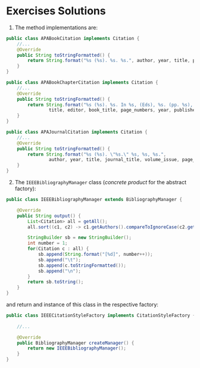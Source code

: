 Exercises Solutions
===

1. The method implementations are:

```java
public class APABookCitation implements Citation {
    //...
    @Override
    public String toStringFormatted() {
        return String.format("%s (%s). %s. %s.", author, year, title, publisher);
    }
}
```


```java
public class APABookChapterCitation implements Citation {
    //...
    @Override
    public String toStringFormatted() {
        return String.format("%s (%s). %s. In %s, (Eds), %s. (pp. %s), %s.", author, year,
                title, editor, book_title, page_numbers, year, publisher);
    }
}
```

```java
public class APAJournalCitation implements Citation {
    //...
    @Override
    public String toStringFormatted() {
        return String.format("%s (%s). \"%s.\" %s, %s, %s.",
                author, year, title, journal_title, volume_issue, page_numbers);
    }
}
```

2. The `IEEEBibliographyManager` class (*concrete product* for the abstract factory):

```java
public class IEEEBibliographyManager extends BibliographyManager {

    @Override
    public String output() {
        List<Citation> all = getAll();
        all.sort((c1, c2) -> c1.getAuthors().compareToIgnoreCase(c2.getAuthors()));

        StringBuilder sb = new StringBuilder();
        int number = 1;
        for(Citation c : all) {
            sb.append(String.format("[%d]", number++));
            sb.append("\t");
            sb.append(c.toStringFormatted());
            sb.append("\n");
        }
        return sb.toString();
    }
}
```

and return and instance of this class in the respective factory:

```java
public class IEEECitationStyleFactory implements CitationStyleFactory {
    
    //...

    @Override
    public BibliographyManager createManager() {
        return new IEEEBibliographyManager();
    }
}
```